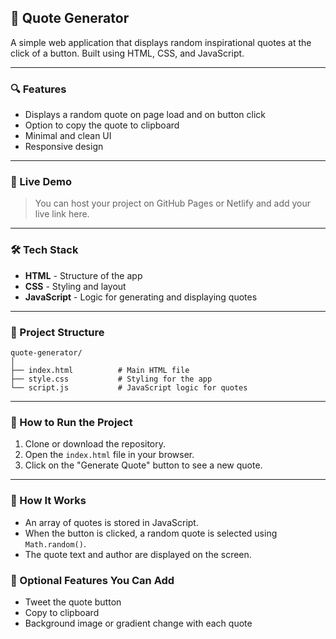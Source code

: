 ## 📜 Quote Generator

A simple web application that displays random inspirational quotes at the click of a button. Built using HTML, CSS, and JavaScript.

---

### 🔍 Features

* Displays a random quote on page load and on button click
* Option to copy the quote to clipboard
* Minimal and clean UI
* Responsive design

---

### 🚀 Live Demo

> You can host your project on GitHub Pages or Netlify and add your live link here.

---

### 🛠️ Tech Stack

* **HTML** - Structure of the app
* **CSS** - Styling and layout
* **JavaScript** - Logic for generating and displaying quotes

---

### 📂 Project Structure

```
quote-generator/
│
├── index.html          # Main HTML file
├── style.css           # Styling for the app
└── script.js           # JavaScript logic for quotes
```

---

### 🔧 How to Run the Project

1. Clone or download the repository.
2. Open the `index.html` file in your browser.
3. Click on the "Generate Quote" button to see a new quote.

---

### 🧠 How It Works

* An array of quotes is stored in JavaScript.
* When the button is clicked, a random quote is selected using `Math.random()`.
* The quote text and author are displayed on the screen.


### 📎 Optional Features You Can Add

* Tweet the quote button
* Copy to clipboard
* Background image or gradient change with each quote

